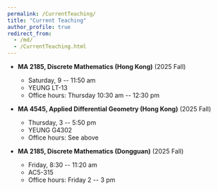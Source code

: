 ```yaml
---
permalink: /CurrentTeaching/
title: "Current Teaching"
author_profile: true
redirect_from: 
  - /md/
  - /CurrentTeaching.html
---
```

  
  
  
  
  * **MA 2185, Discrete Mathematics (Hong Kong)** (2025 Fall)
       * Saturday, 9 -- 11:50 am
       * YEUNG LT-13
       * Office hours: Thursday 10:30 am -- 12:30 pm

  * **MA 4545, Applied Differential Geometry (Hong Kong)** (2025 Fall)
      * Thursday, 3 -- 5:50 pm
      * YEUNG G4302
      * Office hours: See above
        
  * **MA 2185, Discrete Mathematics (Dongguan)** (2025 Fall)
       * Friday, 8:30 -- 11:20 am
       * AC5-315
       * Office hours: Friday 2 -- 3 pm
